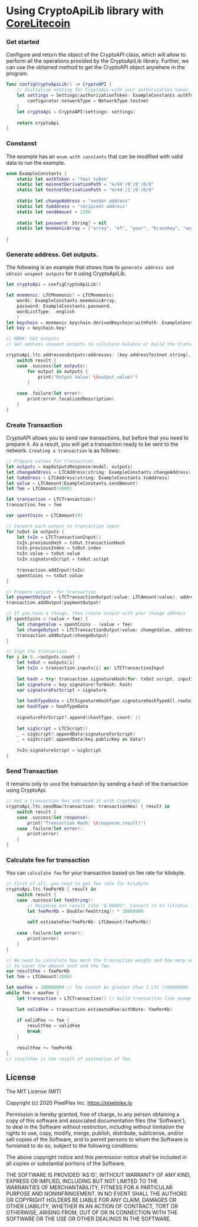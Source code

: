 # Using CryptoApiLib library with [CoreLitecoin](https://github.com/newreason/CoreLitecoin)

### Get started

Сonfigure and return the object of the CryptoAPI class, which will allow to perform all the operations provided by the CryptoApiLib library.
Further, we can use the obtained method to get the CryptoAPI object anywhere in the program.
```swift
func configCryptoApiLib() -> CryptoAPI {
    // Initialize setting for CryptoApi with your authorization token.
    let settings = Settings(authorizationToken: ExampleConstants.authToken) { configurator in
        configurator.networkType = NetworkType.testnet
    }
    let cryptoApi = CryptoAPI(settings: settings)
    
    return cryptoApi
}
```

### Constanst
The example has an `enum with constants` that can be modified with valid data to run the example.
```swift
enum ExampleConstants {
    static let authToken = "Your token"
    static let mainnetDerivationPath = "m/44'/0'/0'/0/0"
    static let testnetDerivationPath = "m/44'/1'/0'/0/0"
    
    static let changeAddress = "sender address"
    static let toAddress = "recipient address"
    static let sendAmount = 2100
    
    static let password: String? = nil
    static let mnemonicArray = ["array", "of", "your", "brainkey", "words"]
    
}
```

### Generate address. Get outputs.
The following is an example that shows how to `generate address and obtain unspent outputs` for it using CryptoApiLib.
```swift
let cryptoApi = configCryptoApiLib()

let mnemonic: LTCMnemonic! = LTCMnemonic(
    words: ExampleConstants.mnemonicArray,
    password: ExampleConstants.password,
    wordListType: .english
    )
let keychain = mnemonic.keychain.derivedKeychain(withPath: ExampleConstants.testnetDerivationPath)!
let key = keychain.key!

// MARK: Get outputs
// Get address unspent outputs to calculate balance or build the transaction

cryptoApi.ltc.addressesOutputs(addresses: [key.addressTestnet.string], status: "unspent", skip: 0, limit: nil) { result in
    switch result {
    case .success(let outputs):
        for output in outputs {
            print("Output Value: \(output.value)")
        }
        
    case .failure(let error):
        print(error.localizedDescription)
    }
}
```

### Create Transaction
CryptoAPI allows you to send raw transactions, but before that you need to prepare it. As a result, you will get a transaction ready to be sent to the network.
`Creating a transaction` is as follows:
```swift
// Prepare values for transaction
let outputs = mapOutputsResponse(model: outputs)
let changeAddress = LTCAddress(string: ExampleConstants.changeAddress)
let toAddress = LTCAddress(string: ExampleConstants.toAddress)
let value = LTCAmount(ExampleConstants.sendAmount)
let fee = LTCAmount(4000)

let transaction = LTCTransaction()
transaction.fee = fee

var spentCoins = LTCAmount(0)

// Convert each output to transaction input
for txOut in outputs {
    let txIn = LTCTransactionInput()
    txIn.previousHash = txOut.transactionHash
    txIn.previousIndex = txOut.index
    txIn.value = txOut.value
    txIn.signatureScript = txOut.script
    
    transaction.addInput(txIn)
    spentCoins += txOut.value
}

// Prepare outputs for transaction
let paymentOutput = LTCTransactionOutput(value: LTCAmount(value), address: toAddress)
transaction.addOutput(paymentOutput)

// If you have a change, then create output with your change address
if spentCoins > (value + fee) {
    let changeValue = spentCoins - (value + fee)
    let changeOutput = LTCTransactionOutput(value: changeValue, address: changeAddress)
    transaction.addOutput(changeOutput)
}

// Sign the transaction
for i in 0..<outputs.count {
    let txOut = outputs[i]
    let txIn = transaction.inputs[i] as! LTCTransactionInput
    
    let hash = try! transaction.signatureHash(for: txOut.script, inputIndex: UInt32(i), hashType: .signatureHashTypeAll)
    let signature = key.signature(forHash: hash)
    var signatureForScript = signature
    
    let hashTypeData = LTCSignatureHashType.signatureHashTypeAll.rawValue
    var hashType = hashTypeData
    
    signatureForScript?.append(&hashType, count: 1)
    
    let sigScript = LTCScript()
    _ = sigScript?.appendData(signatureForScript)
    _ = sigScript?.appendData(key.publicKey as Data?)
    
    txIn.signatureScript = sigScript
}
```

### Send Transaction
It remains only to `send` the transaction by sending a hash of the transaction using CryptoApi.
```swift
// Get a transaction hex and send it with CryptoApi
cryptoApi.ltc.sendRaw(transaction: transactionHex) { result in
    switch result {
    case .success(let response):
        print("Transaction Hash: \(response.result)")
    case .failure(let error):
        print(error)
    }
}
```

### Calculate fee for transaction
You can `calculate fee` for your transaction based on fee rate for kilobyte.
```swift
// First of all, you need to get fee rate for kilobyte
cryptoApi.ltc.feePerKb { result in
    switch result {
    case .success(let feeString):
        // Response has result like "0.00001". Convert it to litoshis if necessary.
        let feePerKb = Double(feeString)! * 10000000
        
        self.estimateFee(feePerKb: LTCAmount(feePerKb))
        
    case .failure(let error):
        print(error)
    }
}

// We need to calculate how much the transaction weighs and how many outs we need to take in transaction
// to cover the amount sent and the fee.
var resultFee = feePerKb
let fee = LTCAmount(3800)

let maxFee = 100000000 // fee cannot be greater than 1 LTC (100000000 litoshi)
while fee < maxFee {
    let transaction = LTCTransaction() // build transaction like example above.
    
    let validFee = transaction.estimatedFee(withRate: feePerKb)
    
    if validFee <= fee {
        resultFee = validFee
        break
    }
    
    resultFee += feePerKb
}
// resultFee is the result of estimation of fee
```


## License

The MIT License (MIT)

Copyright (c) 2020 PixelPlex Inc. <https://pixelplex.io>

Permission is hereby granted, free of charge, to any person obtaining
a copy of this software and associated documentation files (the
'Software'), to deal in the Software without restriction, including
without limitation the rights to use, copy, modify, merge, publish,
distribute, sublicense, and/or sell copies of the Software, and to
permit persons to whom the Software is furnished to do so, subject to
the following conditions:

The above copyright notice and this permission notice shall be
included in all copies or substantial portions of the Software.

THE SOFTWARE IS PROVIDED 'AS IS', WITHOUT WARRANTY OF ANY KIND,
EXPRESS OR IMPLIED, INCLUDING BUT NOT LIMITED TO THE WARRANTIES OF
MERCHANTABILITY, FITNESS FOR A PARTICULAR PURPOSE AND NONINFRINGEMENT.
IN NO EVENT SHALL THE AUTHORS OR COPYRIGHT HOLDERS BE LIABLE FOR ANY
CLAIM, DAMAGES OR OTHER LIABILITY, WHETHER IN AN ACTION OF CONTRACT,
TORT OR OTHERWISE, ARISING FROM, OUT OF OR IN CONNECTION WITH THE
SOFTWARE OR THE USE OR OTHER DEALINGS IN THE SOFTWARE.

